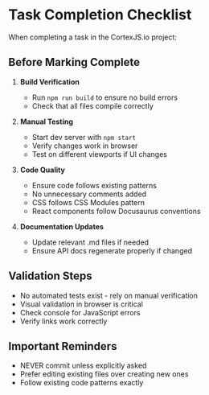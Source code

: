 # Task Completion Checklist

When completing a task in the CortexJS.io project:

## Before Marking Complete
1. **Build Verification**
   - Run `npm run build` to ensure no build errors
   - Check that all files compile correctly

2. **Manual Testing**
   - Start dev server with `npm start`
   - Verify changes work in browser
   - Test on different viewports if UI changes

3. **Code Quality**
   - Ensure code follows existing patterns
   - No unnecessary comments added
   - CSS follows CSS Modules pattern
   - React components follow Docusaurus conventions

4. **Documentation Updates**
   - Update relevant .md files if needed
   - Ensure API docs regenerate properly if changed

## Validation Steps
- No automated tests exist - rely on manual verification
- Visual validation in browser is critical
- Check console for JavaScript errors
- Verify links work correctly

## Important Reminders
- NEVER commit unless explicitly asked
- Prefer editing existing files over creating new ones
- Follow existing code patterns exactly
